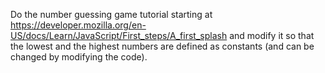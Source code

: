 Do the number guessing game tutorial starting at https://developer.mozilla.org/en-US/docs/Learn/JavaScript/First_steps/A_first_splash and modify it so that the lowest and the highest numbers are defined as constants (and can be changed by modifying the code).
 
